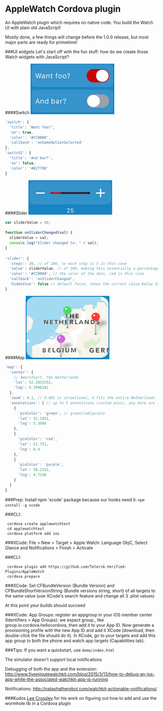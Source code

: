 AppleWatch Cordova plugin
=========================

An AppleWatch plugin which requires no native code. You build the Watch UI with plain old JavaScript!

Mostly done, a few things will change before the 1.0.0 release, but most major parts are ready for primetime!


###UI widgets
Let's start off with the fun stuff: how do we create those Watch widgets with JavaScript?


####Switch
<img src="doc/screenshots/switch.png" width="276px" height="166px" alt="Switch"/>

```js
'switch': {
  'title': 'Want foo?',
  'on': true,
  'color': '#CC0000',
  'callback': 'onSomeOptionSelected'
},
'switch2': {
  'title': 'And bar?',
  'on': false,
  'color': '#02779E'
}
 ```

####Slider
<img src="doc/screenshots/slider2.png" width="276px" height="113px" alt="Slider"/>

```js
var sliderValue = 50;

function onSliderChanged(val) {
  sliderValue = val;
  console.log("Slider changed to: " + val);
}

'slider': {
  'steps': 20, // of 100, so each step is 5 in this case
  'value': sliderValue, // of 100, making this essentially a percentage
  'color': '#CC0000', // the color of the dots, red in this case
  'callback': 'onSliderChanged',
  'hideValue': false // default false, shows the current value below the slider
}
 ```

####Map
<img src="doc/screenshots/map.png" width="276px" height="208px" alt="Map"/>

```js
'map': {
  'center': {
    // Amersfoort, The Netherlands
    'lat': 52.1851552,
    'lng': 5.3996181
  },
  'zoom': 4.1, // 0.001 is streetlevel, 4 fits the entire Netherlands
  'annotations': [ // up to 5 annotations (custom pins), any more are ignored (play with the zoom value to make them all fit)
    {
      'pinColor': 'green', // green|red|purple
      'lat': 52.1851,
      'lng': 5.3996
    },
    {
      'pinColor': 'red',
      'lat': 51.751,
      'lng': 8.4
    },
    {
      'pinColor': 'purple',
      'lat': 50.2251,
      'lng': 4.7196
    }
  ]
}
 ```


###Prep:
Install npm 'xcode' package because our hooks need it: `npm install -g xcode`

###CLI:
```
 cordova create applewatchtest
 cd applewatchtest
 cordova platform add ios
```

###XCode:
File > New > Target > Apple Watch: Language ObjC, Select Glance and Notifications > Finish > Activate

###CLI:
```
 cordova plugin add https://github.com/Telerik-Verified-Plugins/AppleWatch
 cordova prepare
```

###XCode:
Set CFBundleVersion (Bundle Version) and CFBundleShortVersionString (Bundle versions string, short) of all targets to the same value (use XCode's search feature and change all 3 .plist values)


At this point your builds should succeed


###XCode:
App Groups: register an appgroup in your iOS member center (Identifiers > App Groups): we expect group.<packagename>, like group.io.cordova.hellocordova, then add it to your App ID.
Now generate a provisioning profile with the new App ID and add it XCode (download, then double-click the file should do it).
In XCode, go to your targets and add this app group to both the phone and watch app targets (Capabilities tab).


###Tips:
If you want a quickstart, use `demo/index.html`

The simulator doesn't support local notifications

Debugging of both the app and the extension: http://www.fiveminutewatchkit.com/blog/2015/3/13/how-to-debug-an-ios-app-while-the-associated-watchkit-app-is-running

Notifications: http://natashatherobot.com/watchkit-actionable-notifications/


###Kudos
[Lee Crossley](https://github.com/leecrossley/cordova-plugin-apple-watch) for his work on figuring out how to add and use the wormhole lib in a Cordova plugin